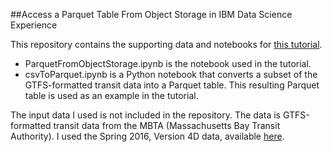 ##Access a Parquet Table From Object Storage in IBM Data Science Experience

This repository contains the supporting data and notebooks for [this tutorial](https://medium.com/@adamj9431/upload-files-to-ibm-data-science-experience-using-the-command-line-bb482fae1d73#.1z6ph8kag).

* ParquetFromObjectStorage.ipynb is the notebook used in the tutorial.
* csvToParquet.ipynb is a Python notebook that converts a subset of the GTFS-formatted transit data into a Parquet table. This resulting Parquet table is used as an example in the tutorial.

The input data I used is not included in the repository. The data is GTFS-formatted transit data from the MBTA (Massachusetts Bay Transit Authority). I used the Spring 2016, Version 4D data, available [here](http://transitfeeds.com/p/mbta/64/20160519).